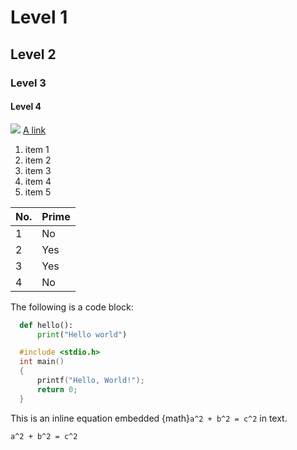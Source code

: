 # Level 1
## Level 2
### Level 3
#### Level 4

![](https://cdn57.picsart.com/179951678001202.jpg?to=crop&type=webp&r=1456x971&q=85)
[A link](http://www.google.com)

1. item 1
2. item 2
3. item 3
1. item 4
1. item 5

| No.  |  Prime |
| ---- | ------ |
| 1    |  No    |
| 2    |  Yes   |
| 3    |  Yes   |
| 4    |  No    |

The following is a code block:

```python
  def hello():
      print("Hello world")
```

```c
  #include <stdio.h>
  int main()
  {
      printf("Hello, World!");
      return 0;
  }
```
This is an inline equation embedded {math}`a^2 + b^2 = c^2` in text.

```{math}
a^2 + b^2 = c^2
```